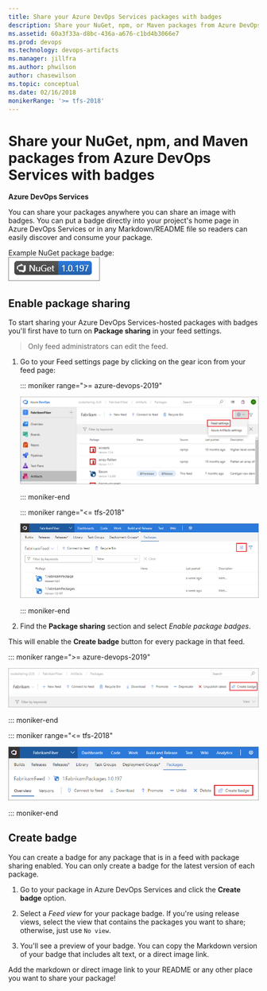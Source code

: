 ```yaml
---
title: Share your Azure DevOps Services packages with badges
description: Share your NuGet, npm, or Maven packages from Azure DevOps Services with badges
ms.assetid: 60a3f33a-d8bc-436a-a676-c1bd4b3066e7
ms.prod: devops
ms.technology: devops-artifacts
ms.manager: jillfra
ms.author: phwilson
author: chasewilson
ms.topic: conceptual
ms.date: 02/16/2018
monikerRange: '>= tfs-2018'
---
```


# Share your NuGet, npm, and Maven packages from Azure DevOps Services with badges

**Azure DevOps Services**

You can share your packages anywhere you can share an image with badges. You can put a badge directly into your project's home page in Azure DevOps Services or in any Markdown/README file so readers can easily discover and consume your package.

Example NuGet package badge:  
![Azure DevOps Services Package sharing badge for NuGet, npm, or Maven](_shared/_img/package-badge.png)

## Enable package sharing

To start sharing your Azure DevOps Services-hosted packages with badges you'll first have to turn on **Package sharing** in your feed settings.

> Only feed administrators can edit the feed.

1. Go to your Feed settings page by clicking on the gear icon from your feed page: 

   ::: moniker range=">= azure-devops-2019"

   ![Edit an Azure DevOps Services feed in Azure Artifacts](_shared/_img/edit-feed-full-newnav.png)

   ::: moniker-end

   ::: moniker range="<= tfs-2018"

   ![Edit an Azure DevOps Services feed in Package](_shared/_img/edit-feed-full.png)

   ::: moniker-end

2. Find the **Package sharing** section and select *Enable package badges*.

This will enable the **Create badge** button for every package in that feed.

::: moniker range=">= azure-devops-2019"

![Create badge for NuGet, npm, or Maven packages in Azure DevOps Services](_img/pm-create-badge-newnav.png)

::: moniker-end

::: moniker range="<= tfs-2018"

![Create badge for NuGet, npm, or Maven packages in Azure DevOps Services](_img/pm-create-badge.png)

::: moniker-end

## Create badge

You can create a badge for any package that is in a feed with package sharing enabled. You can only create a badge for the latest version of each package.

1. Go to your package in Azure DevOps Services and click the **Create badge** option. 

2. Select a *Feed view* for your package badge. If you're using release views, select the view that contains the packages you want to share; otherwise, just use `No view`.

3. You'll see a preview of your badge. You can copy the Markdown version of your badge that includes alt text, or a direct image link. 

Add the markdown or direct image link to your README or any other place you want to share your package!
